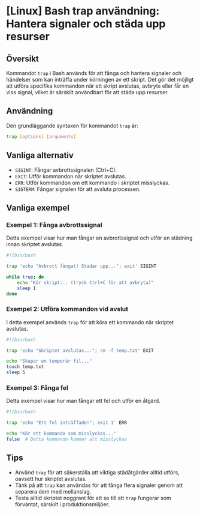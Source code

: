 # [Linux] Bash trap användning: Hantera signaler och städa upp resurser

## Översikt
Kommandot `trap` i Bash används för att fånga och hantera signaler och händelser som kan inträffa under körningen av ett skript. Det gör det möjligt att utföra specifika kommandon när ett skript avslutas, avbryts eller får en viss signal, vilket är särskilt användbart för att städa upp resurser.

## Användning
Den grundläggande syntaxen för kommandot `trap` är:

```bash
trap [options] [arguments]
```

## Vanliga alternativ
- `SIGINT`: Fångar avbrottssignalen (Ctrl+C).
- `EXIT`: Utför kommandon när skriptet avslutas.
- `ERR`: Utför kommandon om ett kommando i skriptet misslyckas.
- `SIGTERM`: Fångar signalen för att avsluta processen.

## Vanliga exempel

### Exempel 1: Fånga avbrottssignal
Detta exempel visar hur man fångar en avbrottssignal och utför en städning innan skriptet avslutas.

```bash
#!/bin/bash

trap 'echo "Avbrott fångat! Städar upp..."; exit' SIGINT

while true; do
    echo "Kör skript... (tryck Ctrl+C för att avbryta)"
    sleep 1
done
```

### Exempel 2: Utföra kommandon vid avslut
I detta exempel används `trap` för att köra ett kommando när skriptet avslutas.

```bash
#!/bin/bash

trap 'echo "Skriptet avslutas..."; rm -f temp.txt' EXIT

echo "Skapar en temporär fil..."
touch temp.txt
sleep 5
```

### Exempel 3: Fånga fel
Detta exempel visar hur man fångar ett fel och utför en åtgärd.

```bash
#!/bin/bash

trap 'echo "Ett fel inträffade!"; exit 1' ERR

echo "Kör ett kommando som misslyckas..."
false  # Detta kommando kommer att misslyckas
```

## Tips
- Använd `trap` för att säkerställa att viktiga städåtgärder alltid utförs, oavsett hur skriptet avslutas.
- Tänk på att `trap` kan användas för att fånga flera signaler genom att separera dem med mellanslag.
- Testa alltid skriptet noggrant för att se till att `trap` fungerar som förväntat, särskilt i produktionsmiljöer.